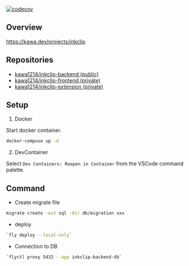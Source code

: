 [![codecov](https://codecov.io/gh/kawa1214/inkclip-backend/branch/main/graph/badge.svg?token=92PTEFPCPI)](https://codecov.io/gh/kawa1214/inkclip-backend)

## Overview

https://kawa.dev/projects/inkclip

## Repositories

- [kawa1214/inkclip-backend (public)](https://github.com/kawa1214/inkclip-backend)
- [kawa1214/inkclip-frontend (private)](https://github.com/kawa1214/inkclip-frontend)
- [kawa1214/inkclip-extension (private)](https://github.com/kawa1214/inkclip-extension)

## Setup

1. Docker

Start docker container.

```sh
docker-compose up -d
```

2. DevContainer

Select `Dev Containers: Reopen in Container` from the VSCode command palette.

## Command

- Create migrate file

```sh
migrate create -ext sql -dir db/migration xxx
```

- deploy

```sh
`fly deploy --local-only`
```

- Connection to DB

```sh
`flyctl proxy 5432 --app inkclip-backend-db`
```
